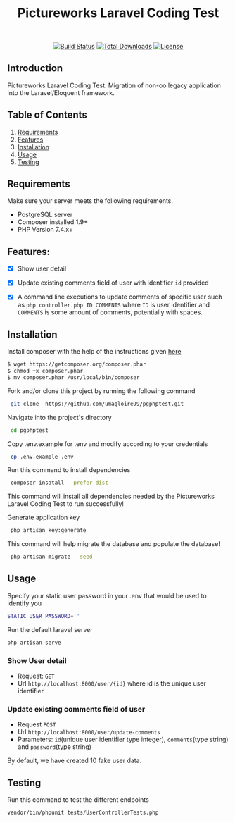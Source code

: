 <p align="center">
    <h1 align="center">Pictureworks Laravel Coding Test</h1>
    <br/>
</p>

<p align="center">
<a href="https://travis-ci.org/laravel/framework"><img src="https://travis-ci.org/laravel/framework.svg" alt="Build Status"></a>
<a href="https://packagist.org/packages/laravel/framework"><img src="https://poser.pugx.org/laravel/framework/d/total.svg" alt="Total Downloads"></a>
<a href="https://packagist.org/packages/laravel/framework"><img src="https://poser.pugx.org/laravel/framework/license.svg" alt="License"></a>
</p>

## Introduction

Pictureworks Laravel Coding Test: Migration of non-oo legacy application into the Laravel/Eloquent framework.

## Table of Contents

1. [Requirements](#requirements)
2. [Features](#features)
3. [Installation](#installation)
4. [Usage](#usage)
5. [Testing](#testing)


## Requirements
Make sure your server meets the following requirements.

-   PostgreSQL server
-   Composer installed 1.9+
-   PHP Version 7.4.x+

## Features:

- [x] Show user detail
- [x] Update existing comments field of user with identifier ```id``` provided 
- [x] A command line executions to update comments of specific user such as ```php controller.php ID COMMENTS```
  where ```ID``` is user identifier and ```COMMENTS``` is some amount of comments, potentially with spaces.


## Installation

Install composer with the help of the instructions given [here](https://getcomposer.org/doc/00-intro.md#installation-linux-unix-macos)
``` bash  
$ wget https://getcomposer.org/composer.phar
$ chmod +x composer.phar
$ mv composer.phar /usr/local/bin/composer
```

Fork and/or clone this project by running the following command
``` bash  
 git clone  https://github.com/umagloire99/pgphptest.git
```

Navigate into the project's directory
``` bash  
 cd pgphptest 
```

Copy .env.example for .env and modify according to your credentials
```bash
 cp .env.example .env
```

Run this command to install dependencies
```bash
 composer insatall --prefer-dist
```
This command will install all dependencies needed by the Pictureworks Laravel Coding Test to run successfully!

Generate application key
```bash
 php artisan key:generate
```

This command will help migrate the database and populate the database!
```bash
 php artisan migrate --seed
```

## Usage
Specify your static user password in your .env that would be used to identify you
```bash
STATIC_USER_PASSWORD=''
```
Run the default laravel server
```bash
php artisan serve
```
### Show User detail
- Request: ```GET```
- Url ```http://localhost:8000/user/{id}``` where id is the unique user identifier 

### Update existing comments field of user
- Request ```POST```
- Url ```http://localhost:8000/user/update-comments```
- Parameters: ```id```(unique user identifier type integer), ```comments```(type string) and ```password```(type string)

By default, we have created 10 fake user data.

## Testing
Run this command to test the different endpoints
```bash
vendor/bin/phpunit tests/UserControllerTests.php  
```
